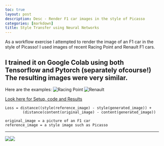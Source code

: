 ```yaml
---
toc: true
layout: post
description: Desc - Render F1 car images in the style of Picasso
categories: [markdown]
title: Style Transfer using Neural Networks
---
```

As a workflow exercise I attempted to render the image of an F1 car in the style of Picasso!
I used images of recent Racing Point and Renault F1 cars.

I trained it on Google Colab using both Tensorflow and Pytorch (separately ofcourse!)
The resulting images were very similar.
---
Here are the examples:
![]({{site.baseurl}}/images/rp-style-transfer.png "Racing Point")
![]({{site.baseurl}}/images/renault-style-transfer.png "Renault")

[Look here for Setup, code and Results](https://github.com/DexterDSilva/f1car-styletransfer)

```
Loss = distance((style(reference_image) - style(generated_image)) +  
        (distance(content(original_image) - content(generated_image))
        
original_image = a picture of an F1 car 
reference_image = a style image such as Picasso

```
---
![]({{site.baseurl}}/images/aero-robot-with-logo-small.png)![]({{site.baseurl}}/images/onpointai-logo-small.png)
